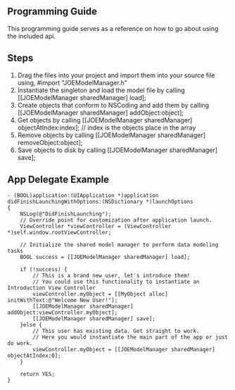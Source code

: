 Programming Guide
-----------------

This programming guide serves as a reference on how to go about using the included api.

Steps
-----

1. Drag the files into your project and import them into your source file using, #import "JOEModelManager.h"
2. Instantiate the singleton and load the model file by calling [[JOEModelManager sharedManager] load];
3. Create objects that conform to NSCoding and add them by calling [[JOEModelManager sharedManager] addObject:object];
4. Get objects by calling [[JOEModelManager sharedManager] objectAtIndex:index]; // index is the objects place in the array
5. Remove objects by calling [[JOEModelManager sharedManager] removeObject:object];
6. Save objects to disk by calling [[JOEModelManager sharedManager] save];

<a name="App Delegate Example"></a>
App Delegate Example
--------------------

```
- (BOOL)application:(UIApplication *)application didFinishLaunchingWithOptions:(NSDictionary *)launchOptions
{
    NSLog(@"DidFinishLaunching");
    // Override point for customization after application launch.
    ViewController *viewController = (ViewController *)self.window.rootViewController;
    
    // Initialize the shared model manager to perform data modeling tasks
    BOOL success = [[JOEModelManager sharedManager] load];
    
    if (!success) {
        // This is a brand new user, let's introduce them!
        // You could use this functionality to instantiate an Introduction View Controller
        viewController.myObject = [[MyObject alloc] initWithText:@"Welcome New User!"];
        [[JOEModelManager sharedManager] addObject:viewController.myObject];
        [[JOEModelManager sharedManager] save];
    }else {
        // This user has existing data. Get straight to work.
        // Here you would instantiate the main part of the app or just do work.
        viewController.myObject = [[JOEModelManager sharedManager] objectAtIndex:0];
    }
    
    return YES;
}
```
